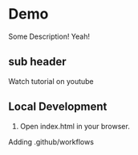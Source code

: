 # Demo
Some Description! Yeah!


## sub header
Watch tutorial on youtube

## Local Development 
1. Open index.html in your browser.

Adding .github/workflows


